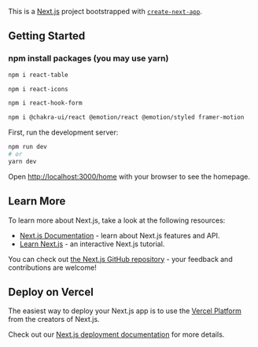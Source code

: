 This is a [Next.js](https://nextjs.org/) project bootstrapped with [`create-next-app`](https://github.com/vercel/next.js/tree/canary/packages/create-next-app).

## Getting Started
### npm install packages (you may use yarn)

```bash
npm i react-table
```
```bash
npm i react-icons
```
```bash
npm i react-hook-form
```
```bash
npm i @chakra-ui/react @emotion/react @emotion/styled framer-motion
```


First, run the development server:

```bash
npm run dev
# or
yarn dev
```

Open [http://localhost:3000/home](http://localhost:3000/home) with your browser to see the homepage.




## Learn More

To learn more about Next.js, take a look at the following resources:

- [Next.js Documentation](https://nextjs.org/docs) - learn about Next.js features and API.
- [Learn Next.js](https://nextjs.org/learn) - an interactive Next.js tutorial.

You can check out [the Next.js GitHub repository](https://github.com/vercel/next.js/) - your feedback and contributions are welcome!

## Deploy on Vercel

The easiest way to deploy your Next.js app is to use the [Vercel Platform](https://vercel.com/new?utm_medium=default-template&filter=next.js&utm_source=create-next-app&utm_campaign=create-next-app-readme) from the creators of Next.js.

Check out our [Next.js deployment documentation](https://nextjs.org/docs/deployment) for more details.
